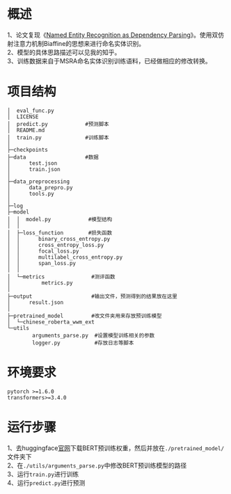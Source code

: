 
# 概述
1、论文复现《[Named Entity Recognition as Dependency Parsing](https://www.aclweb.org/anthology/2020.acl-main.577.pdf)》。使用双仿射注意力机制Biaffine的思想来进行命名实体识别。<br>
2、模型的具体思路描述可以见我的知乎。<br>
3、训练数据来自于MSRA命名实体识别训练语料，已经做相应的修改转换。<br>

# 项目结构
```
│  eval_func.py  
│  LICENSE
│  predict.py            #预测脚本
│  README.md     
│  train.py              #训练脚本
│
├─checkpoints
├─data                   #数据
│      test.json         
│      train.json
│
├─data_preprocessing
│      data_prepro.py
│      tools.py
│
├─log
├─model
│  │  model.py            #模型结构
│  │
│  ├─loss_function        #损失函数
│  │      binary_cross_entropy.py
│  │      cross_entropy_loss.py
│  │      focal_loss.py
│  │      multilabel_cross_entropy.py
│  │      span_loss.py
│  │
│  └─metrics               #测评函数
│          metrics.py
│
├─output                   #输出文件，预测得到的结果放在这里
│      result.json
│
├─pretrained_model         #改文件夹用来存放预训练模型
│  └─chinese_roberta_wwm_ext
└─utils
        arguments_parse.py  #设置模型训练相关的参数
        logger.py           #存放日志等脚本
```
# 环境要求
```
pytorch >=1.6.0
transformers>=3.4.0
```
# 运行步骤
1、去huggingface[官网](https://huggingface.co/models)下载BERT预训练权重，然后并放在`./pretrained_model/`文件夹下<br>
2、在`./utils/arguments_parse.py`中修改BERT预训练模型的路径<br>
3、运行`train.py`进行训练<br>
4、运行`predict.py`进行预测
